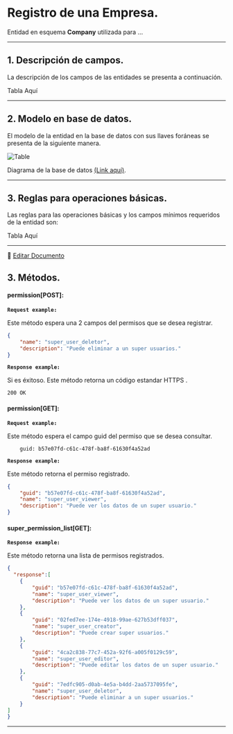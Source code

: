 # Registro de una Empresa.

Entidad en esquema **Company** utilizada para ...

---

## 1.   Descripción de campos.

La descripción de los campos de las entidades se presenta a continuación.

Tabla Aquí

--- 

## 2.  Modelo en base de datos.

El modelo de la entidad en la base de datos con sus llaves foráneas se presenta de la siguiente manera.

![ Table](/images/ComTable.png)

Diagrama de la base de datos [(Link aquí)](https://app.diagrams.net/#G12bfdBfGq1QhoH-HbKd0D5KDiGZxJKMYT).

---

## 3.  Reglas para operaciones básicas.

Las reglas para las operaciones básicas y los campos mínimos requeridos de la entidad son:

Tabla Aquí

---

📝 [Editar Documento](https://github.com/4uRest/documentation)






## 3.  Métodos.

#### permission[POST]: 

**`Request example:`**

Este método espera una 2 campos del permisos que se desea registrar.

```json
{
    "name": "super_user_deletor",
    "description": "Puede eliminar a un super usuarios."
}
```

**`Response example:`**

Si es éxitoso. Este método retorna un código estandar HTTPS .

```
200 OK
``` 

#### permission[GET]: 

**`Request example:`**

Este método espera el campo guid del permiso que se desea consultar.

```
    guid: b57e07fd-c61c-478f-ba8f-61630f4a52ad
```

**`Response example:`**

Este método retorna el permiso registrado.

```json
{
    "guid": "b57e07fd-c61c-478f-ba8f-61630f4a52ad",
    "name": "super_user_viewer",
    "description": "Puede ver los datos de un super usuario."
}
``` 

#### super_permission_list[GET]: 

**`Response example:`**

Este método retorna una lista de permisos registrados.


```json
{  
  "response":[
    {
        "guid": "b57e07fd-c61c-478f-ba8f-61630f4a52ad",
        "name": "super_user_viewer",
        "description": "Puede ver los datos de un super usuario."
    },
    {
        "guid": "02fed7ee-174e-4918-99ae-627b53dff037",
        "name": "super_user_creator",
        "description": "Puede crear super usuarios."
    },
    {
        "guid": "4ca2c838-77c7-452a-92f6-a005f0129c59",
        "name": "super_user_editor",
        "description": "Puede editar los datos de un super usuario."
    },
    {
        "guid": "7edfc905-d0ab-4e5a-b4dd-2aa5737095fe",
        "name": "super_user_deletor",
        "description": "Puede eliminar a un super usuarios."
    }
]
}
``` 

---